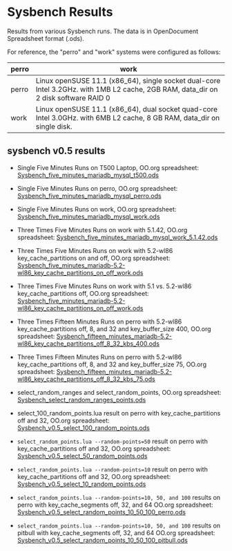
# Sysbench Results

Results from various Sysbench runs. The data is in OpenDocument Spreadsheet format (.ods).


For reference, the "perro" and "work" systems were configured as follows:



| perro | work |
| --- | --- |
| perro | Linux openSUSE 11.1 (x86_64), single socket dual-core Intel 3.2GHz. with 1MB L2 cache, 2GB RAM, data_dir on 2 disk software RAID 0 |
| work | Linux openSUSE 11.1 (x86_64), dual socket quad-core Intel 3.0GHz. with 6MB L2 cache, 8 GB RAM, data_dir on single disk. |



## sysbench v0.5 results


* Single Five Minutes Runs on T500 Laptop, OO.org spreadsheet: [Sysbench_five_minutes_mariadb_mysql_t500.ods](https://askmonty.org/sysbench-results/Sysbench_five_minutes_mariadb_mysql_t500.ods)


* Single Five Minutes Runs on perro, OO.org spreadsheet: [Sysbench_five_minutes_mariadb_mysql_perro.ods](https://askmonty.org/sysbench-results/Sysbench_five_minutes_mariadb_mysql_perro.ods)


* Single Five Minutes Runs on work, OO.org spreadsheet: [Sysbench_five_minutes_mariadb_mysql_work.ods](https://askmonty.org/sysbench-results/Sysbench_five_minutes_mariadb_mysql_work.ods)


* Three Times Five Minutes Runs on work with 5.1.42, OO.org spreadsheet: [Sysbench_five_minutes_mariadb_mysql_work_5.1.42.ods](https://askmonty.org/sysbench-results/Sysbench_five_minutes_mariadb_mysql_work_5.1.42.ods)


* Three Times Five Minutes Runs on work with 5.2-wl86 key_cache_partitions on and off, OO.org spreadsheet: [Sysbench_five_minutes_mariadb-5.2-wl86_key_cache_partitions_on_off_work.ods](https://askmonty.org/sysbench-results/Sysbench_five_minutes_mariadb-5.2-wl86_key_cache_partitions_on_off_work.ods)


* Three Times Five Minutes Runs on work with 5.1 vs. 5.2-wl86 key_cache_partitions off, OO.org spreadsheet: [Sysbench_five_minutes_mariadb-5.2-wl86_key_cache_partitions_on_off_work.ods](https://askmonty.org/sysbench-results/Sysbench_five_minutes_mariadb-5.1_5.2-wl86_key_cache_partitions_off_work.ods)


* Three Times Fifteen Minutes Runs on perro with 5.2-wl86 key_cache_partitions off, 8, and 32 and key_buffer_size 400, OO.org spreadsheet: [Sysbench_fifteen_minutes_mariadb-5.2-wl86_key_cache_partitions_off_8_32_kbs_400.ods](https://askmonty.org/sysbench-results/Sysbench_fifteen_minutes_mariadb-5.2-wl86_key_cache_partitions_off_8_32_kbs_400.ods)


* Three Times Fifteen Minutes Runs on perro with 5.2-wl86 key_cache_partitions off, 8, and 32 and key_buffer_size 75, OO.org spreadsheet: [Sysbench_fifteen_minutes_mariadb-5.2-wl86_key_cache_partitions_off_8_32_kbs_75.ods](https://askmonty.org/sysbench-results/Sysbench_fifteen_minutes_mariadb-5.2-wl86_key_cache_partitions_off_8_32_kbs_75.ods)


* select_random_ranges and select_random_points, OO.org spreadsheet: [Sysbench_select_random_ranges_points.ods](https://askmonty.org/sysbench-results/Sysbench_select_random_ranges_points.ods)


* select_100_random_points.lua result on perro with key_cache_partitions off and 32, OO.org spreadsheet: [Sysbench_v0.5_select_100_random_points.ods](https://askmonty.org/sysbench-results/Sysbench_v0.5_select_100_random_points.ods)


* `select_random_points.lua --random-points=50` result on perro with key_cache_partitions off and 32, OO.org spreadsheet: [Sysbench_v0.5_select_50_random_points.ods](https://askmonty.org/sysbench-results/Sysbench_v0.5_select_50_random_points.ods)


* `select_random_points.lua --random-points=10` result on perro with key_cache_partitions off and 32, OO.org spreadsheet: [Sysbench_v0.5_select_10_random_points.ods](https://askmonty.org/sysbench-results/Sysbench_v0.5_select_10_random_points.ods)


* `select_random_points.lua --random-points=10, 50, and 100` results on perro with key_cache_segments off, 32, and 64 OO.org spreadsheet: [Sysbench_v0.5_select_random_points_10_50_100_perro.ods](https://askmonty.org/sysbench-results/Sysbench_v0.5_select_random_points_10_50_100_perro.ods)


* `select_random_points.lua --random-points=10, 50, and 100` results on pitbull with key_cache_segments off, 32, and 64 OO.org spreadsheet: [Sysbench_v0.5_select_random_points_10_50_100_pitbull.ods](https://askmonty.org/sysbench-results/Sysbench_v0.5_select_random_points_10_50_100_pitbull.ods)

